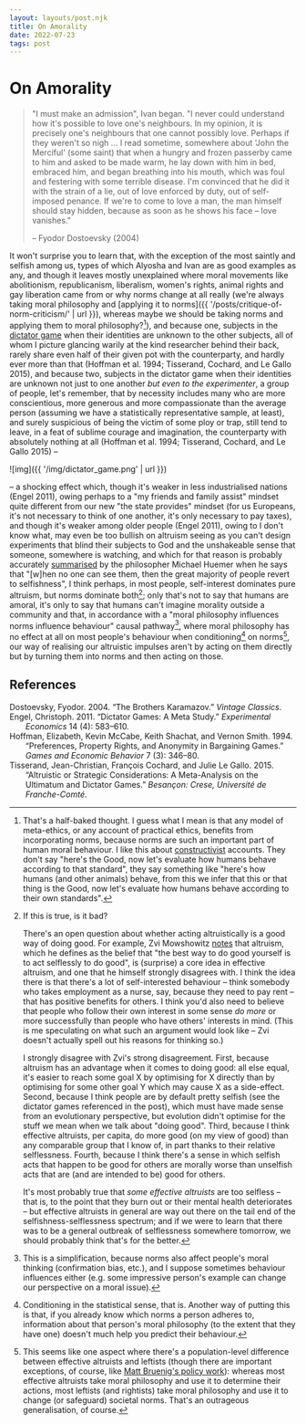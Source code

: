 ```yaml
---
layout: layouts/post.njk
title: On Amorality
date: 2022-07-23
tags: post
---
```


# On Amorality

> "I must make an admission", Ivan began. "I never could understand how it's possible to love one's neighbours. In my opinion, it is precisely one's neighbours that one cannot possibly love. Perhaps if they weren't so nigh ... I read sometime, somewhere about 'John the Merciful' (some saint) that when a hungry and frozen passerby came to him and asked to be made warm, he lay down with him in bed, embraced him, and began breathing into his mouth, which was foul and festering with some terrible disease. I'm convinced that he did it with the strain of a lie, out of love enforced by duty, out of self-imposed penance. If we're to come to love a man, the man himself should stay hidden, because as soon as he shows his face – love vanishes."
>
> – Fyodor Dostoevsky (2004)

It won't surprise you to learn that, with the exception of the most saintly and selfish among us, types of which Alyosha and Ivan are as good examples as any, and though it leaves mostly unexplained where moral movements like abolitionism, republicanism, liberalism, women's rights, animal rights and gay liberation came from or why norms change at all really (we're always taking moral philosophy and [applying it to norms]({{ '/posts/critique-of-norm-criticism/' | url }}), whereas maybe we should be taking norms and applying them to moral philosophy?[^1]), and because one, subjects in the [dictator game](https://en.wikipedia.org/wiki/Dictator_game) when their identities are unknown to the other subjects, all of whom I picture glancing warily at the kind researcher behind their back, rarely share even half of their given pot with the counterparty, and hardly ever more than that (Hoffman et al. 1994; Tisserand, Cochard, and Le Gallo 2015), and because two, subjects in the dictator game when their identities are unknown not just to one another _but even to the experimenter_, a group of people, let's remember, that by necessity includes many who are more conscientious, more generous and more compassionate than the average person (assuming we have a statistically representative sample, at least), and surely suspicious of being the victim of some ploy or trap, still tend to leave, in a feat of sublime courage and imagination, the counterparty with absolutely nothing at all (Hoffman et al. 1994; Tisserand, Cochard, and Le Gallo 2015) –

![img]({{ '/img/dictator_game.png' | url }})

– a shocking effect which, though it's weaker in less industrialised nations (Engel 2011), owing perhaps to a "my friends and family assist" mindset quite different from our new "the state provides" mindset (for us Europeans, it's not necessary to think of one another, it's only necessary to pay taxes), and though it's weaker among older people (Engel 2011), owing to I don't know what, may even be too bullish on altruism seeing as you can't design experiments that blind their subjects to God and the unshakeable sense that someone, somewhere is watching, and which for that reason is probably accurately [summarised](https://fakenous.net/?p=2398) by the philosopher Michael Huemer when he says that "[w]hen no one can see them, then the great majority of people revert to selfishness", I think perhaps, in most people, self-interest dominates pure altruism, but norms dominate both[^2]; only that's not to say that humans are amoral, it's only to say that humans can't imagine morality outside a community and that, in accordance with a "moral philosophy influences norms influence behaviour" causal pathway[^3], where moral philosophy has no effect at all on most people's behaviour when conditioning[^4] on norms[^5], our way of realising our altruistic impulses aren't by acting on them directly but by turning them into norms and then acting on those.

## References

<style>.csl-entry{text-indent: -2em; margin-left: 2em;}</style><div class="csl-bib-body">
  <div class="csl-entry">Dostoevsky, Fyodor. 2004. “The Brothers Karamazov.” <i>Vintage Classics</i>.</div>
  <div class="csl-entry">Engel, Christoph. 2011. “Dictator Games: A Meta Study.” <i>Experimental Economics</i> 14 (4): 583–610.</div>
  <div class="csl-entry">Hoffman, Elizabeth, Kevin McCabe, Keith Shachat, and Vernon Smith. 1994. “Preferences, Property Rights, and Anonymity in Bargaining Games.” <i>Games and Economic Behavior</i> 7 (3): 346–80.</div>
  <div class="csl-entry">Tisserand, Jean-Christian, François Cochard, and Julie Le Gallo. 2015. “Altruistic or Strategic Considerations: A Meta-Analysis on the Ultimatum and Dictator Games.” <i>Besançon: Crese, Université de Franche-Comté</i>.</div>
</div>

[^1]: That's a half-baked thought. I guess what I mean is that any model of meta-ethics, or any account of practical ethics, benefits from incorporating norms, because norms are such an important part of human moral behaviour. I like this about [constructivist](https://plato.stanford.edu/entries/constructivism-metaethics/) accounts. They don't say "here's the Good, now let's evaluate how humans behave according to that standard", they say something like "here's how humans (and other animals) behave, from this we infer that this or that thing is the Good, now let's evaluate how humans behave according to their own standards".
[^2]: If this is true, is it bad?

    There's an open question about whether acting altruistically is a good way of doing good. For example, Zvi Mowshowitz [notes](https://forum.effectivealtruism.org/posts/qjMPATBLM5p4ABcEB/criticism-of-ea-criticism-contest#Core_Critique) that altruism, which he defines as the belief that "the best way to do good yourself is to act selflessly to do good", is (surprise) a core idea in effective altruism, and one that he himself strongly disagrees with. I think the idea there is that there's a lot of self-interested behaviour – think somebody who takes employment as a nurse, say, because they need to pay rent – that has positive benefits for others. I think you'd also need to believe that people who follow their own interest in some sense _do more_ or more successfully than people who have others' interests in mind. (This is me speculating on what such an argument would look like – Zvi doesn't actually spell out his reasons for thinking so.)

    I strongly disagree with Zvi's strong disagreement. First, because altruism has an advantage when it comes to doing good: all else equal, it's easier to reach some goal X by optimising for X directly than by optimising for some other goal Y which may cause X as a side-effect. Second, because I think people are by default pretty selfish (see the dictator games referenced in the post), which must have made sense from an evolutionary perspective, but evolution didn't optimise for the stuff we mean when we talk about "doing good". Third, because I think effective altruists, per capita, do more good (on my view of good) than any comparable group that I know of, in part thanks to their relative selflessness. Fourth, because I think there's a sense in which selfish acts that happen to be good for others are morally worse than unselfish acts that are (and are intended to be) good for others.

    It's most probably true that _some effective altruists_ are too selfless – that is, to the point that they burn out or their mental health deteriorates – but effective altruists in general are way out there on the tail end of the selfishness-selflessness spectrum; and if we were to learn that there was to be a general outbreak of selflessness somewhere tomorrow, we should probably think that's for the better.

[^3]: This is a simplification, because norms also affect people's moral thinking (confirmation bias, etc.), and I suppose sometimes behaviour influences either (e.g. some impressive person's example can change our perspective on a moral issue).
[^4]: Conditioning in the statistical sense, that is. Another way of putting this is that, if you already know which norms a person adheres to, information about that person's moral philosophy (to the extent that they have one) doesn't much help you predict their behaviour.
[^5]: This seems like one aspect where there's a population-level difference between effective altruists and leftists (though there are important exceptions, of course, like [Matt Bruenig's policy work](https://www.peoplespolicyproject.org/)): whereas most effective altruists take moral philosophy and use it to determine their actions, most leftists (and rightists) take moral philosophy and use it to change (or safeguard) societal norms. That's an outrageous generalisation, of course.
